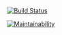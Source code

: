 [![Build Status](https://travis-ci.org/PeterCapo/flaskapp.svg?branch=develop)](https://travis-ci.org/PeterCapo/flaskapp)

[![Maintainability](https://api.codeclimate.com/v1/badges/063bff4a373885ed0126/maintainability)](https://codeclimate.com/github/PeterCapo/flaskapp/maintainability)